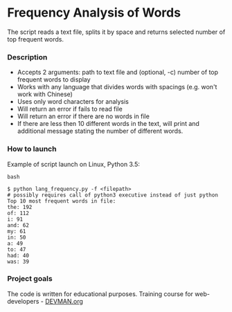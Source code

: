# Frequency Analysis of Words

The script reads a text file, splits it by space and returns selected number of top frequent words.


### Description
* Accepts 2 arguments: path to text file and (optional, -c) number of top frequent words to display
* Works with any language that divides words with spacings (e.g. won't work with Chinese)
* Uses only word characters for analysis
* Will return an error if fails to read file
* Will return an error if there are no words in file
* If there are less then 10 different words in the text, will print and additional message stating the number of different words.


### How to launch

Example of script launch on Linux, Python 3.5:

```
bash

$ python lang_frequency.py -f <filepath>
# possibly requires call of python3 executive instead of just python
Top 10 most frequent words in file:
the: 192
of: 112
i: 91
and: 62
my: 61
in: 50
a: 49
to: 47
had: 40
was: 39
```


### Project goals

The code is written for educational purposes. Training course for web-developers - [DEVMAN.org](https://devman.org)
